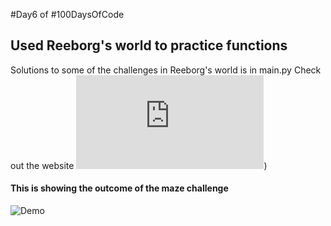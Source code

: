 #Day6 of #100DaysOfCode


## Used Reeborg's world to practice functions
Solutions to some of the challenges in Reeborg's world is in main.py
Check out the website ![Here](https://reeborg.ca/reeborg.html?lang=en&mode=python&menu=worlds%2Fmenus%2Freeborg_intro_en.json&name=Alone&url=worlds%2Ftutorial_en%2Falone.json))


#### This is showing the outcome of the maze challenge
![Demo](https://github.com/A3AJAGBE/Reeborgs_World/blob/main/Reeborgs_world_video.gif)

